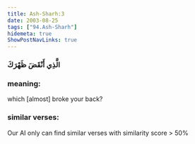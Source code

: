 ```yaml
---
title: Ash-Sharh:3
date: 2003-08-25
tags: ["94.Ash-Sharh"]
hidemeta: true 
ShowPostNavLinks: true 
---
```

### الَّذِي أَنْقَضَ ظَهْرَكَ
### meaning: 
which [almost] broke your back?
### similar verses: 

Our AI only can find similar verses with similarity score > 50% 




